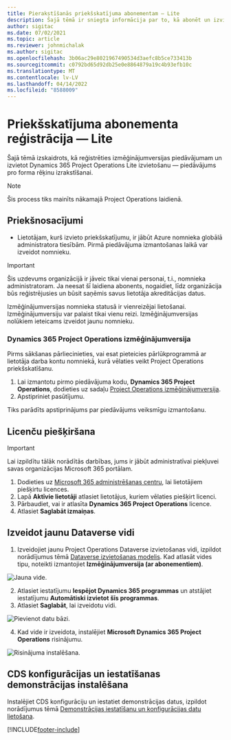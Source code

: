 ```yaml
---
title: Pierakstīšanās priekšskatījuma abonementam — Lite
description: Šajā tēmā ir sniegta informācija par to, kā abonēt un izvietot Project Operations Lite izvietošanu — pāreju uz proforma rēķinu izrakstīšanu.
author: sigitac
ms.date: 07/02/2021
ms.topic: article
ms.reviewer: johnmichalak
ms.author: sigitac
ms.openlocfilehash: 3b06ac29e8021967490534d3aefc8b5ce733413b
ms.sourcegitcommit: c0792bd65d92db25e0e8864879a19c4b93efb10c
ms.translationtype: MT
ms.contentlocale: lv-LV
ms.lasthandoff: 04/14/2022
ms.locfileid: "8588009"
---
```

# <a name="sign-up-for-a-preview-subscription---lite"></a>Priekšskatījuma abonementa reģistrācija — Lite 

Šajā tēmā izskaidrots, kā reģistrēties izmēģinājumversijas piedāvājumam un izvietot Dynamics 365 Project Operations Lite izvietošanu — piedāvājums pro forma rēķinu izrakstīšanai.

> [!NOTE]
> Šis process tiks mainīts nākamajā Project Operations laidienā.

## <a name="prerequisites"></a>Priekšnosacījumi
- Lietotājam, kurš izvieto priekšskatījumu, ir jābūt Azure nomnieka globālā administratora tiesībām. Pirmā piedāvājuma izmantošanas laikā var izveidot nomnieku.

> [!IMPORTANT]
> Šis uzdevums organizācijā ir jāveic tikai vienai personai, t.i., nomnieka administratoram. Ja neesat šī laidiena abonents, nogaidiet, līdz organizācija būs reģistrējusies un būsit saņēmis savus lietotāja akreditācijas datus.
> 
> Izmēģinājumversijas nomnieka statusā ir vienreizējai lietošanai. Izmēģinājumversiju var palaist tikai vienu reizi. Izmēģinājumversijas nolūkiem ieteicams izveidot jaunu nomnieku.

### <a name="dynamics-365-project-operations-trial"></a>Dynamics 365 Project Operations izmēģinājumversija 

Pirms sākšanas pārliecinieties, vai esat pieteicies pārlūkprogrammā ar lietotāja darba kontu nomniekā, kurā vēlaties veikt Project Operations priekšskatīšanu.

1. Lai izmantotu pirmo piedāvājuma kodu, **Dynamics 365 Project Operations**, dodieties uz sadaļu [Project Operations izmēģinājumversija](https://aka.ms/try-po).
2. Apstipriniet pasūtījumu.

  Tiks parādīts apstiprinājums par piedāvājums veiksmīgu izmantošanu.

## <a name="assign-licenses"></a>Licenču piešķiršana

> [!IMPORTANT]
> Lai izpildītu tālāk norādītās darbības, jums ir jābūt administratīvai piekļuvei savas organizācijas Microsoft 365 portālam.


1. Dodieties uz [Microsoft 365 administrēšanas centru](https://portal.office.com/), lai lietotājiem piešķirtu licences.
2. Lapā **Aktīvie lietotāji** atlasiet lietotājus, kuriem vēlaties piešķirt licenci.
3. Pārbaudiet, vai ir atlasīta **Dynamics 365 Project Operations** licence. 
4. Atlasiet **Saglabāt izmaiņas**.

## <a name="create-a-new-dataverse-environment"></a>Izveidot jaunu Dataverse vidi

1. Izveidojiet jaunu Project Operations Dataverse izvietošanas vidi, izpildot norādījumus tēmā [Dataverse izvietošanas modelis](lite-deployment.md). Kad atlasāt vides tipu, noteikti izmantojiet **Izmēģinājumversija (ar abonementiem)**.

  ![Jauna vide.](./media/19CreateEnvironment.png)

2. Atlasiet iestatījumu **Iespējot Dynamics 365 programmas** un atstājiet iestatījumu **Automātiski izvietot šīs programmas**.  
3. Atlasiet **Saglabāt**, lai izveidotu vidi.

  ![Pievienot datu bāzi.](./media/20CreateEnvironment1.png)

4. Kad vide ir izveidota, instalējiet **Microsoft Dynamics 365 Project Operations** risinājumu. 

![Risinājuma instalēšana.](./media/21InstallSolution.png)

## <a name="install-a-cds-configuration-and-setup-demo-data"></a>CDS konfigurācijas un iestatīšanas demonstrācijas instalēšana

Instalējiet CDS konfigurāciju un iestatiet demonstrācijas datus, izpildot norādījumus tēmā [Demonstrācijas iestatīšanu un konfigurācijas datu lietošana](lite-apply-demo-setup-config-data.md).


[!INCLUDE[footer-include](../includes/footer-banner.md)]
